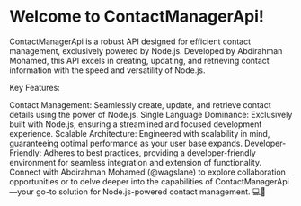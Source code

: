 # Welcome to ContactManagerApi!




ContactManagerApi is a robust API designed for efficient contact management, exclusively powered by Node.js. Developed by Abdirahman Mohamed, this API excels in creating, updating, and retrieving contact information with the speed and versatility of Node.js.

Key Features:

Contact Management: Seamlessly create, update, and retrieve contact details using the power of Node.js.
Single Language Dominance: Exclusively built with Node.js, ensuring a streamlined and focused development experience.
Scalable Architecture: Engineered with scalability in mind, guaranteeing optimal performance as your user base expands.
Developer-Friendly: Adheres to best practices, providing a developer-friendly environment for seamless integration and extension of functionality.
Connect with Abdirahman Mohamed (@wagslane) to explore collaboration opportunities or to delve deeper into the capabilities of ContactManagerApi—your go-to solution for Node.js-powered contact management. 💻🚀
